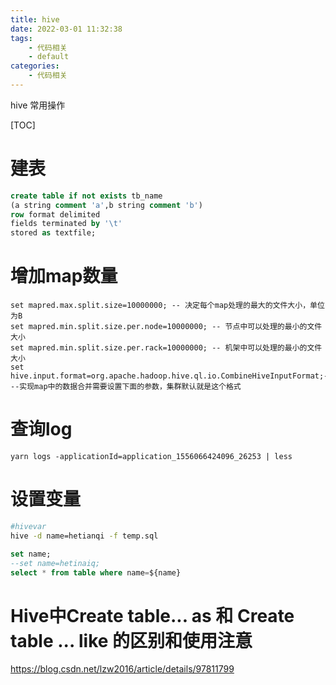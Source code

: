 ```yaml
---
title: hive
date: 2022-03-01 11:32:38
tags:
    - 代码相关
    - default
categories: 
    - 代码相关
---
```


hive 常用操作

<!-- more -->


[TOC]

# 建表

```sql
create table if not exists tb_name
(a string comment 'a',b string comment 'b')
row format delimited
fields terminated by '\t'
stored as textfile;
```



# 增加map数量

```
set mapred.max.split.size=10000000; -- 决定每个map处理的最大的文件大小，单位为B
set mapred.min.split.size.per.node=10000000; -- 节点中可以处理的最小的文件大小
set mapred.min.split.size.per.rack=10000000; -- 机架中可以处理的最小的文件大小
set hive.input.format=org.apache.hadoop.hive.ql.io.CombineHiveInputFormat;---实现map中的数据合并需要设置下面的参数，集群默认就是这个格式
```

# 查询log

```shell
yarn logs -applicationId=application_1556066424096_26253 | less
```

# 设置变量

```bash
#hivevar
hive -d name=hetianqi -f temp.sql
```

```sql
set name;
--set name=hetinaiq;
select * from table where name=${name}
```

# Hive中Create table... as 和 Create table ... like 的区别和使用注意

https://blog.csdn.net/lzw2016/article/details/97811799